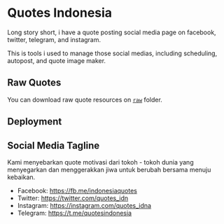 # Quotes Indonesia

Long story short, i have a quote posting social media page on facebook, twitter, telegram, and instagram.

This is tools i used to manage those social medias, including scheduling, autopost, and quote image maker.

## Raw Quotes
You can download raw quote resources on [`raw`](raw) folder.

## Deployment



## Social Media Tagline

Kami menyebarkan quote motivasi dari tokoh - tokoh dunia yang menyegarkan dan menggerakkan jiwa untuk berubah bersama menuju kebaikan.

* Facebook: https://fb.me/indonesiaquotes
* Twitter: https://twitter.com/quotes_idn
* Instagram: https://instagram.com/quotes_idna
* Telegram: https://t.me/quotesindonesia
